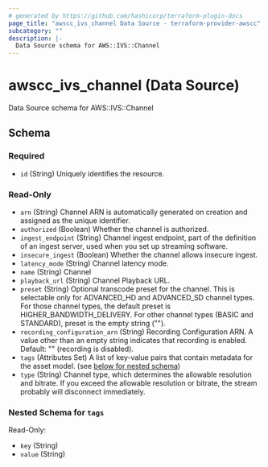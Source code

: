 ```yaml
---
# generated by https://github.com/hashicorp/terraform-plugin-docs
page_title: "awscc_ivs_channel Data Source - terraform-provider-awscc"
subcategory: ""
description: |-
  Data Source schema for AWS::IVS::Channel
---
```


# awscc_ivs_channel (Data Source)

Data Source schema for AWS::IVS::Channel



<!-- schema generated by tfplugindocs -->
## Schema

### Required

- `id` (String) Uniquely identifies the resource.

### Read-Only

- `arn` (String) Channel ARN is automatically generated on creation and assigned as the unique identifier.
- `authorized` (Boolean) Whether the channel is authorized.
- `ingest_endpoint` (String) Channel ingest endpoint, part of the definition of an ingest server, used when you set up streaming software.
- `insecure_ingest` (Boolean) Whether the channel allows insecure ingest.
- `latency_mode` (String) Channel latency mode.
- `name` (String) Channel
- `playback_url` (String) Channel Playback URL.
- `preset` (String) Optional transcode preset for the channel. This is selectable only for ADVANCED_HD and ADVANCED_SD channel types. For those channel types, the default preset is HIGHER_BANDWIDTH_DELIVERY. For other channel types (BASIC and STANDARD), preset is the empty string ("").
- `recording_configuration_arn` (String) Recording Configuration ARN. A value other than an empty string indicates that recording is enabled. Default: "" (recording is disabled).
- `tags` (Attributes Set) A list of key-value pairs that contain metadata for the asset model. (see [below for nested schema](#nestedatt--tags))
- `type` (String) Channel type, which determines the allowable resolution and bitrate. If you exceed the allowable resolution or bitrate, the stream probably will disconnect immediately.

<a id="nestedatt--tags"></a>
### Nested Schema for `tags`

Read-Only:

- `key` (String)
- `value` (String)


